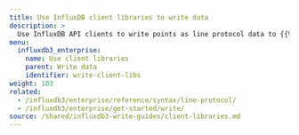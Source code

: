```yaml
---
title: Use InfluxDB client libraries to write data
description: >
  Use InfluxDB API clients to write points as line protocol data to {{% product-name %}}.
menu:
  influxdb3_enterprise:
    name: Use client libraries
    parent: Write data
    identifier: write-client-libs
weight: 103
related:
  - /influxdb3/enterprise/reference/syntax/line-protocol/
  - /influxdb3/enterprise/get-started/write/
source: /shared/influxdb3-write-guides/client-libraries.md
---
```


<!--
The content for this page is at content/shared/influxdb3-write-guides/client-libraries.md
-->
